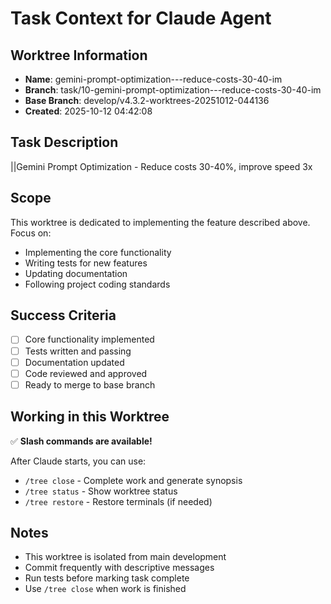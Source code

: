 # Task Context for Claude Agent

## Worktree Information
- **Name**: gemini-prompt-optimization---reduce-costs-30-40-im
- **Branch**: task/10-gemini-prompt-optimization---reduce-costs-30-40-im
- **Base Branch**: develop/v4.3.2-worktrees-20251012-044136
- **Created**: 2025-10-12 04:42:08

## Task Description

||Gemini Prompt Optimization - Reduce costs 30-40%, improve speed 3x

## Scope

This worktree is dedicated to implementing the feature described above. Focus on:
- Implementing the core functionality
- Writing tests for new features
- Updating documentation
- Following project coding standards

## Success Criteria

- [ ] Core functionality implemented
- [ ] Tests written and passing
- [ ] Documentation updated
- [ ] Code reviewed and approved
- [ ] Ready to merge to base branch

## Working in this Worktree

✅ **Slash commands are available!**

After Claude starts, you can use:
- `/tree close` - Complete work and generate synopsis
- `/tree status` - Show worktree status
- `/tree restore` - Restore terminals (if needed)

## Notes

- This worktree is isolated from main development
- Commit frequently with descriptive messages
- Run tests before marking task complete
- Use `/tree close` when work is finished
